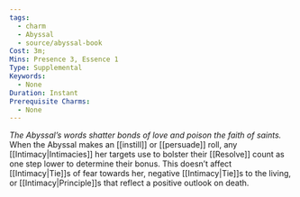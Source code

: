 ```yaml
---
tags:
  - charm
  - Abyssal
  - source/abyssal-book
Cost: 3m; 
Mins: Presence 3, Essence 1
Type: Supplemental
Keywords:
  - None
Duration: Instant
Prerequisite Charms:
  - None
---
```

*The Abyssal’s words shatter bonds of love and poison the faith of saints.*
When the Abyssal makes an [[instill]] or [[persuade]] roll, any [[Intimacy|Intimacies]] her targets use to bolster their [[Resolve]] count as one step lower to determine their bonus. This doesn’t affect [[Intimacy|Tie]]s of fear towards her, negative [[Intimacy|Tie]]s to the living, or [[Intimacy|Principle]]s that reflect a positive outlook on death.